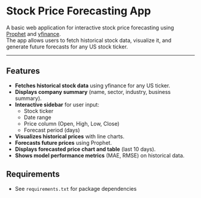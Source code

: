 # Stock Price Forecasting App

A basic web application for interactive stock price forecasting using [Prophet](https://facebook.github.io/prophet/) and [yfinance](https://github.com/ranaroussi/yfinance).  
The app allows users to fetch historical stock data, visualize it, and generate future forecasts for any US stock ticker.

---

## Features

- **Fetches historical stock data** using yfinance for any US ticker.
- **Displays company summary** (name, sector, industry, business summary).
- **Interactive sidebar** for user input:
  - Stock ticker
  - Date range
  - Price column (Open, High, Low, Close)
  - Forecast period (days)
- **Visualizes historical prices** with line charts.
- **Forecasts future prices** using Prophet.
- **Displays forecasted price chart and table** (last 10 days).
- **Shows model performance metrics** (MAE, RMSE) on historical data.

## Requirements
- See `requirements.txt` for package dependencies
